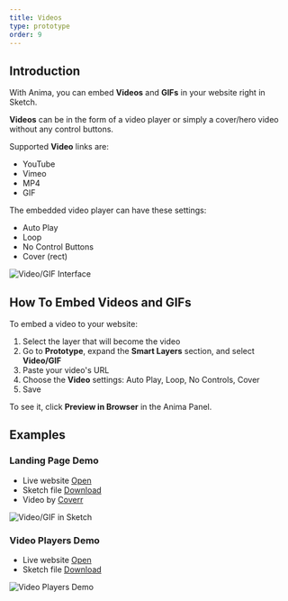 ```yaml
---
title: Videos
type: prototype
order: 9
---
```


## Introduction

With Anima, you can embed  **Videos** and **GIFs** in your website right in Sketch. 

**Videos** can be in the form of a video player or simply a cover/hero video without any control buttons.

Supported **Video** links are:

* YouTube
* Vimeo
* MP4
* GIF

The embedded video player can have these settings:

* Auto Play
* Loop
* No Control Buttons
* Cover (rect)

![Video/GIF Interface](http://f.cl.ly/items/1s0I460d3L2S0D1q122A/Video%20GIF.png)

## How To Embed Videos and GIFs
To embed a video to your website:

 1. Select the layer that will become the video
 2. Go to **Prototype**, expand the **Smart Layers** section, and select **Video/GIF**
 3. Paste your video's URL
 4. Choose the **Video** settings: Auto Play, Loop, No Controls, Cover
 5. Save
 
To see it, click **Preview in Browser** in the Anima Panel.

## Examples

### Landing Page Demo

* Live website [Open](https://launchpad.animaapp.com/video-mp4-example)
* Sketch file [Download](/docs/assets/video-example.sketch)
* Video by [Coverr](https://www.coverr.co)

![Video/GIF in Sketch](http://f.cl.ly/items/3q3J0L1c3f0U1K3P2u0W/Landing%20Page%20Video.png)

### Video Players Demo

* Live website [Open](https://launchpad.animaapp.com/video-demo)
* Sketch file [Download](/docs/assets/video-demo.sketch)

![Video Players Demo](http://f.cl.ly/items/3x2Z1Z1Y1P1a192u0Q41/Video%20Browsers%20Demo.png)

